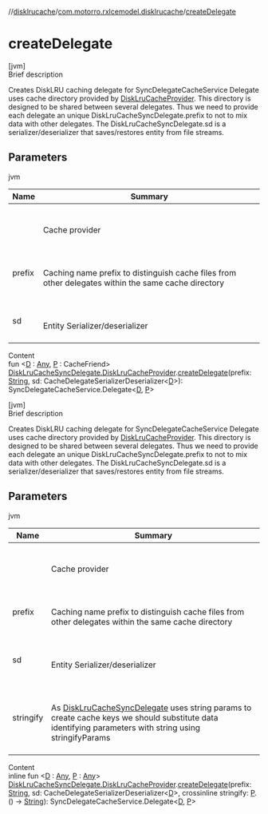 //[disklrucache](../index.md)/[com.motorro.rxlcemodel.disklrucache](index.md)/[createDelegate](create-delegate.md)



# createDelegate  
[jvm]  
Brief description  


Creates DiskLRU caching delegate for SyncDelegateCacheService Delegate uses cache directory provided by [DiskLruCacheProvider](-disk-lru-cache-sync-delegate/-disk-lru-cache-provider/index.md). This directory is designed to be shared between several delegates. Thus we need to provide each delegate an unique DiskLruCacheSyncDelegate.prefix to not to mix data with other delegates. The DiskLruCacheSyncDelegate.sd is a serializer/deserializer that saves/restores entity from file streams.



## Parameters  
  
jvm  
  
|  Name|  Summary| 
|---|---|
| <receiver>| <br><br>Cache provider<br><br>
| prefix| <br><br>Caching name prefix to distinguish cache files from other delegates within the same cache directory<br><br>
| sd| <br><br>Entity Serializer/deserializer<br><br>
  
  
Content  
fun <[D](create-delegate.md) : [Any](https://kotlinlang.org/api/latest/jvm/stdlib/kotlin/-any/index.html), [P](create-delegate.md) : CacheFriend> [DiskLruCacheSyncDelegate.DiskLruCacheProvider](-disk-lru-cache-sync-delegate/-disk-lru-cache-provider/index.md).[createDelegate](create-delegate.md)(prefix: [String](https://kotlinlang.org/api/latest/jvm/stdlib/kotlin/-string/index.html), sd: CacheDelegateSerializerDeserializer<[D](create-delegate.md)>): SyncDelegateCacheService.Delegate<[D](create-delegate.md), [P](create-delegate.md)>  


[jvm]  
Brief description  


Creates DiskLRU caching delegate for SyncDelegateCacheService Delegate uses cache directory provided by [DiskLruCacheProvider](-disk-lru-cache-sync-delegate/-disk-lru-cache-provider/index.md). This directory is designed to be shared between several delegates. Thus we need to provide each delegate an unique DiskLruCacheSyncDelegate.prefix to not to mix data with other delegates. The DiskLruCacheSyncDelegate.sd is a serializer/deserializer that saves/restores entity from file streams.



## Parameters  
  
jvm  
  
|  Name|  Summary| 
|---|---|
| <receiver>| <br><br>Cache provider<br><br>
| prefix| <br><br>Caching name prefix to distinguish cache files from other delegates within the same cache directory<br><br>
| sd| <br><br>Entity Serializer/deserializer<br><br>
| stringify| <br><br>As [DiskLruCacheSyncDelegate](-disk-lru-cache-sync-delegate/index.md) uses string params to create cache keys we should substitute data identifying parameters with string using stringifyParams<br><br>
  
  
Content  
inline fun <[D](create-delegate.md) : [Any](https://kotlinlang.org/api/latest/jvm/stdlib/kotlin/-any/index.html), [P](create-delegate.md) : [Any](https://kotlinlang.org/api/latest/jvm/stdlib/kotlin/-any/index.html)> [DiskLruCacheSyncDelegate.DiskLruCacheProvider](-disk-lru-cache-sync-delegate/-disk-lru-cache-provider/index.md).[createDelegate](create-delegate.md)(prefix: [String](https://kotlinlang.org/api/latest/jvm/stdlib/kotlin/-string/index.html), sd: CacheDelegateSerializerDeserializer<[D](create-delegate.md)>, crossinline stringify: [P](create-delegate.md).() -> [String](https://kotlinlang.org/api/latest/jvm/stdlib/kotlin/-string/index.html)): SyncDelegateCacheService.Delegate<[D](create-delegate.md), [P](create-delegate.md)>  



